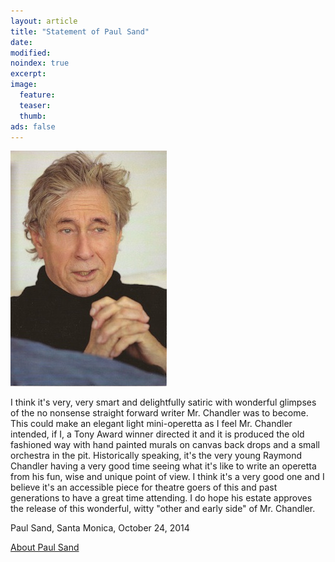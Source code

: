 ```yaml
---
layout: article
title: "Statement of Paul Sand"
date: 
modified:
noindex: true
excerpt:
image:
  feature:
  teaser:
  thumb:
ads: false
---
```


![Paul Sand](../images/paul2.jpg)

I think it's very, very smart and delightfully satiric with wonderful glimpses of the no nonsense straight forward writer Mr. Chandler was to become.  This could make an elegant light mini-operetta as I feel Mr. Chandler intended, if I, a Tony Award winner directed it and it is produced the old fashioned way with hand painted murals on canvas back drops and a small orchestra in the pit. Historically speaking, it's the very young Raymond Chandler having a very good time seeing what it's like to write an operetta from his fun, wise and unique point of view. I think it's a very good one and I believe it's an accessible piece for theatre goers of this and past generations to have a great time attending. I do hope his estate approves the release of this wonderful, witty "other and early side" of Mr. Chandler.


Paul Sand, Santa Monica, October 24, 2014

[About Paul Sand](http://en.wikipedia.org/wiki/Paul_Sand)
